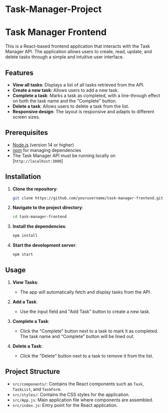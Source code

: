 # Task-Manager-Project

# Task Manager Frontend

This is a React-based frontend application that interacts with the Task Manager API. The application allows users to create, read, update, and delete tasks through a simple and intuitive user interface.

## Features

- **View all tasks**: Displays a list of all tasks retrieved from the API.
- **Create a new task**: Allows users to add a new task.
- **Complete a task**: Marks a task as completed, with a line-through effect on both the task name and the "Complete" button.
- **Delete a task**: Allows users to delete a task from the list.
- **Responsive design**: The layout is responsive and adapts to different screen sizes.

## Prerequisites

- [Node.js](https://nodejs.org/) (version 14 or higher)
- [npm](https://www.npmjs.com/) for managing dependencies
- The Task Manager API must be running locally on [`http://localhost:3000`]

## Installation

1. **Clone the repository**:

   ```bash
   git clone https://github.com/yourusername/task-manager-frontend.git
   ```

2. **Navigate to the project directory**:

   ```bash
   cd task-manager-frontend
   ```

3. **Install the dependencies**:

   ```bash
   npm install
   ```

4. **Start the development server**:

   ```bash
   npm start
   ```

## Usage

1. **View Tasks**:
   - The app will automatically fetch and display tasks from the API.

2. **Add a Task**:
   - Use the input field and "Add Task" button to create a new task.

3. **Complete a Task**:
   - Click the "Complete" button next to a task to mark it as completed. The task name and "Complete" button will be lined out.

4. **Delete a Task**:
   - Click the "Delete" button next to a task to remove it from the list.

## Project Structure

- `src/components/`: Contains the React components such as `Task`, `TaskList`, and `TaskForm`.
- `src/styles/`: Contains the CSS styles for the application.
- `src/App.js`: Main application file where components are assembled.
- `src/index.js`: Entry point for the React application.
 
 
